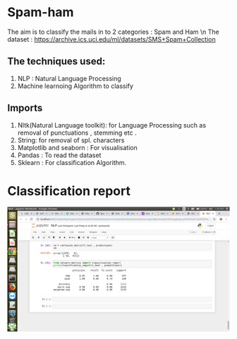 # Spam-ham
The aim is to classify the mails in to 2 categories : Spam and Ham \n
The dataset : https://archive.ics.uci.edu/ml/datasets/SMS+Spam+Collection
## The techniques used:
   1. NLP : Natural Language Processing 
   2. Machine learnoing Algorithm to classify
## Imports
  1. Nltk(Natural Language toolkit): for Language Processing such as removal of punctuations , stemming etc .
  2. String: for removal of spl. characters 
  3. Matplotlib and seaborn : For visualisation
  4. Pandas : To read the dataset
  5. Sklearn : For classification Algorithm.
# Classification report
<img src = "pic.png">
